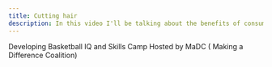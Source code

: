 ```yaml
---
title: Cutting hair
description: In this video I'll be talking about the benefits of consuming
---
```

Developing Basketball IQ and Skills Camp Hosted by MaDC ( Making a Difference Coalition)